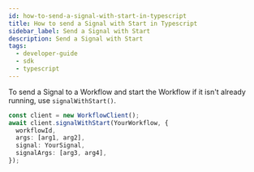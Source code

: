 ```yaml
---
id: how-to-send-a-signal-with-start-in-typescript
title: How to send a Signal with Start in Typescript
sidebar_label: Send a Signal with Start
description: Send a Signal with Start
tags:
  - developer-guide
  - sdk
  - typescript
---
```


To send a Signal to a Workflow and start the Workflow if it isn't already running, use `signalWithStart()`.

```typescript
const client = new WorkflowClient();
await client.signalWithStart(YourWorkflow, {
  workflowId,
  args: [arg1, arg2],
  signal: YourSignal,
  signalArgs: [arg3, arg4],
});
```
